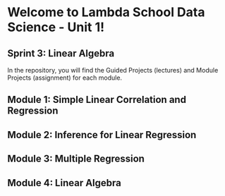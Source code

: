 # Welcome to Lambda School Data Science - Unit 1!

## Sprint 3: Linear Algebra

In the repository, you will find the Guided Projects (lectures) and Module Projects (assignment) for each module.

## Module 1: Simple Linear Correlation and Regression 

## Module 2: Inference for Linear Regression
  
## Module 3: Multiple Regression

## Module 4: Linear Algebra
